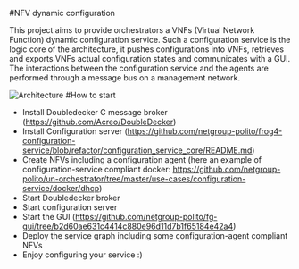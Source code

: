 #NFV dynamic configuration

This project aims to provide orchestrators a VNFs (Virtual Network Function) dynamic configuration service.
Such a configuration service is the logic core of the architecture, it pushes configurations into VNFs, retrieves and exports VNFs actual configuration states and communicates with a GUI.
The interactions between the configuration service and the agents are performed through a message bus on a management network.

![Architecture](https://raw.githubusercontent.com/netgroup-polito/generic-nfv-configuration-and-management/master/images/architecture.jpg)
#How to start
* Install Doubledecker C message broker (https://github.com/Acreo/DoubleDecker)
* Install Configuration server (https://github.com/netgroup-polito/frog4-configuration-service/blob/refactor/configuration_service_core/README.md)
* Create NFVs including a configuration agent (here an example of configuration-service compliant docker: https://github.com/netgroup-polito/un-orchestrator/tree/master/use-cases/configuration-service/docker/dhcp)
* Start Doubledecker broker
* Start configuration server
* Start the GUI (https://github.com/netgroup-polito/fg-gui/tree/b2d60ae631c4414c880e96d11d7b1f65184e42a4)
* Deploy the service graph including some configuration-agent compliant NFVs
* Enjoy configuring your service :)
